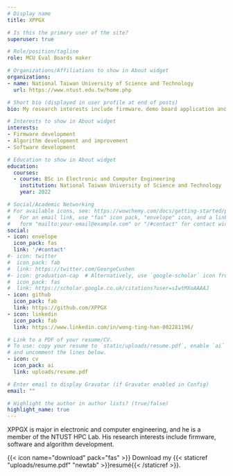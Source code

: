 ```yaml
---
# Display name
title: XPPGX

# Is this the primary user of the site?
superuser: true

# Role/position/tagline
role: MCU Eval Boards maker

# Organizations/Affiliations to show in About widget
organizations:
- name: National Taiwan University of Science and Technology
  url: https://www.ntust.edu.tw/home.php

# Short bio (displayed in user profile at end of posts)
bio: My research interests include firmware、demo board application and Algorithm development.

# Interests to show in About widget
interests:
- Firmware development
- Algorithm development and improvement
- Software development

# Education to show in About widget
education:
  courses:
  - course: BSc in Electronic and Computer Engineering
    institution: National Taiwan University of Science and Technology
    year: 2022

# Social/Academic Networking
# For available icons, see: https://wowchemy.com/docs/getting-started/page-builder/#icons
#   For an email link, use "fas" icon pack, "envelope" icon, and a link in the
#   form "mailto:your-email@example.com" or "/#contact" for contact widget.
social:
- icon: envelope
  icon_pack: fas
  link: '/#contact'
#- icon: twitter
#  icon_pack: fab
#  link: https://twitter.com/GeorgeCushen
#- icon: graduation-cap  # Alternatively, use `google-scholar` icon from `ai` icon pack
#  icon_pack: fas
#  link: https://scholar.google.co.uk/citations?user=sIwtMXoAAAAJ
- icon: github
  icon_pack: fab
  link: https://github.com/XPPGX
- icon: linkedin
  icon_pack: fab
  link: https://www.linkedin.com/in/wong-ting-han-002281196/

# Link to a PDF of your resume/CV.
# To use: copy your resume to `static/uploads/resume.pdf`, enable `ai` icons in `params.toml`, 
# and uncomment the lines below.
- icon: cv
  icon_pack: ai
  link: uploads/resume.pdf

# Enter email to display Gravatar (if Gravatar enabled in Config)
email: ""

# Highlight the author in author lists? (true/false)
highlight_name: true
---
```


XPPGX is major in electronic and computer engineering, and he is a member of the NTUST HPC Lab. His research interests include firmware, software and algorithm development. 


{{< icon name="download" pack="fas" >}} Download my {{< staticref "uploads/resume.pdf" "newtab" >}}resumé{{< /staticref >}}.
